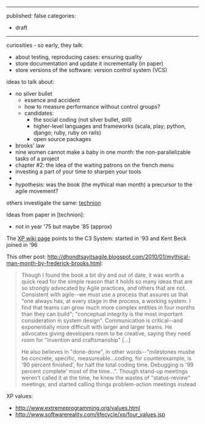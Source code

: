 ----
published: false
categories:
  - draft
----

curiosities - so early, they talk:
* about testing, reproducing cases: ensuring quality
* store documentation and update it incrementally (in paper)
* store versions of the software: version control system (VCS)

ideas to talk about:
* no silver bullet
  - essence and accident
  - how to measure performance without control groups?
  - candidates:
    - the social coding (not silver bullet, still)
    - higher-level languages and frameworks (scala, play; python, django; ruby, ruby on rails) 
    - open source packages
* brooks' law
* nine women cannot make a baby in one month: the non-parallelizable tasks of a project
* chapter #2: the idea of the waiting patrons on the french menu
* investing a part of your time to sharpen your tools
* 
* hypothesis: was the book (the mythical man month) a precursor to the agile movement?

others investigate the same:
[technion](http://edu.technion.ac.il/Faculty/OritH/HomePage/FrontierColumns/OritHazzan_SystemDesigFrontier_Column9.pdf)

Ideas from paper in [technion]:
* not in year '75 but maybe '85 (approx)

The [XP wiki page](http://en.wikipedia.org/wiki/Extreme_programming) points to the C3 System: started in '93 and Kent Beck joined in '96

This other post:
http://dhondtsayitsagile.blogspot.com/2010/01/mythical-man-month-by-frederick-brooks.html:

> Though I found the book a bit dry and out of date, it was worth a quick read for the simple reason that it holds so many ideas that are so strongly advocated by Agile practices, and others that are not. Consistent with agile--we must use a process that assures us that "one always has, at every stage in the process, a working system. I find that teams can grow much more complex entities in four months than they can build"; "conceptual integrity is the most important consideration in system design". Communication is critical--and exponentially more difficult with larger and larger teams. He advocates giving developers room to be creative, saying they need room for "invention and craftsmanship" [...]
> 
> He also believes in "done-done", in other words--"milestones musbe be concrete, specific, measureable...coding, for counterexample, is '90 percent finished', for half the total coding time. Debugging is '99 percent complete' most of the time...". Though stand-up meetings weren't called it at the time, he knew the wastes of "status-review" meetings, and started calling things problem-action meetings instead

XP values:
* http://www.extremeprogramming.org/values.html
* http://www.softwarereality.com/lifecycle/xp/four_values.jsp

